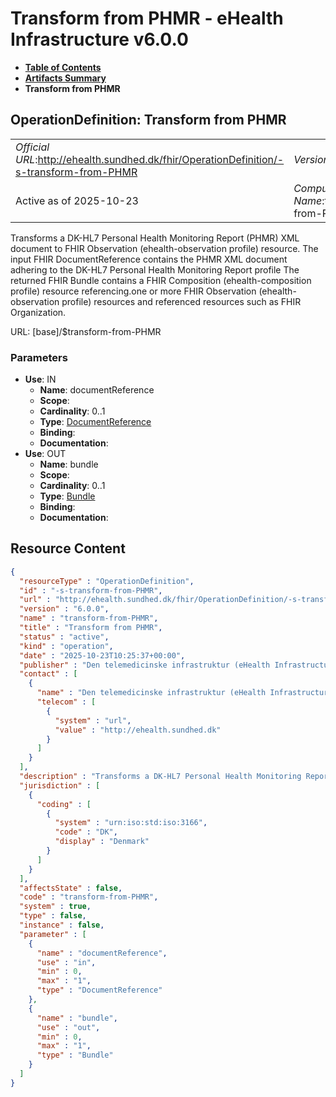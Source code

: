 # Transform from PHMR - eHealth Infrastructure v6.0.0

* [**Table of Contents**](toc.md)
* [**Artifacts Summary**](artifacts.md)
* **Transform from PHMR**

## OperationDefinition: Transform from PHMR 

| | |
| :--- | :--- |
| *Official URL*:http://ehealth.sundhed.dk/fhir/OperationDefinition/-s-transform-from-PHMR | *Version*:6.0.0 |
| Active as of 2025-10-23 | *Computable Name*:transform-from-PHMR |

 
Transforms a DK-HL7 Personal Health Monitoring Report (PHMR) XML document to FHIR Observation (ehealth-observation profile) resource. The input FHIR DocumentReference contains the PHMR XML document adhering to the DK-HL7 Personal Health Monitoring Report profile The returned FHIR Bundle contains a FHIR Composition (ehealth-composition profile) resource referencing.one or more FHIR Observation (ehealth-observation profile) resources and referenced resources such as FHIR Organization. 

URL: [base]/$transform-from-PHMR

### Parameters

* **Use**: IN
  * **Name**: documentReference
  * **Scope**: 
  * **Cardinality**: 0..1
  * **Type**: [DocumentReference](http://hl7.org/fhir/R4/documentreference.html)
  * **Binding**: 
  * **Documentation**: 
* **Use**: OUT
  * **Name**: bundle
  * **Scope**: 
  * **Cardinality**: 0..1
  * **Type**: [Bundle](http://hl7.org/fhir/R4/bundle.html)
  * **Binding**: 
  * **Documentation**: 



## Resource Content

```json
{
  "resourceType" : "OperationDefinition",
  "id" : "-s-transform-from-PHMR",
  "url" : "http://ehealth.sundhed.dk/fhir/OperationDefinition/-s-transform-from-PHMR",
  "version" : "6.0.0",
  "name" : "transform-from-PHMR",
  "title" : "Transform from PHMR",
  "status" : "active",
  "kind" : "operation",
  "date" : "2025-10-23T10:25:37+00:00",
  "publisher" : "Den telemedicinske infrastruktur (eHealth Infrastructure)",
  "contact" : [
    {
      "name" : "Den telemedicinske infrastruktur (eHealth Infrastructure)",
      "telecom" : [
        {
          "system" : "url",
          "value" : "http://ehealth.sundhed.dk"
        }
      ]
    }
  ],
  "description" : "Transforms a DK-HL7 Personal Health Monitoring Report (PHMR) XML document to FHIR Observation (ehealth-observation profile) resource. The input FHIR DocumentReference contains the PHMR XML document adhering to the DK-HL7 Personal Health Monitoring Report profile The returned FHIR Bundle contains a FHIR Composition (ehealth-composition profile) resource referencing.one or more FHIR Observation (ehealth-observation profile) resources and referenced resources such as FHIR Organization.",
  "jurisdiction" : [
    {
      "coding" : [
        {
          "system" : "urn:iso:std:iso:3166",
          "code" : "DK",
          "display" : "Denmark"
        }
      ]
    }
  ],
  "affectsState" : false,
  "code" : "transform-from-PHMR",
  "system" : true,
  "type" : false,
  "instance" : false,
  "parameter" : [
    {
      "name" : "documentReference",
      "use" : "in",
      "min" : 0,
      "max" : "1",
      "type" : "DocumentReference"
    },
    {
      "name" : "bundle",
      "use" : "out",
      "min" : 0,
      "max" : "1",
      "type" : "Bundle"
    }
  ]
}

```

